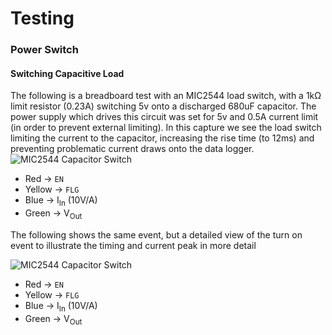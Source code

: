 # Testing
### Power Switch

#### Switching Capacitive Load
The following is a breadboard test with an MIC2544 load switch, with a 1k&Omega; limit resistor (0.23A) switching 5v onto a discharged 680uF capacitor. The power supply which drives this circuit was set for 5v and 0.5A current limit (in order to prevent external limiting). In this capture we see the load switch limiting the current to the capacitor, increasing the rise time (to 12ms) and preventing problematic current draws onto the data logger. 
![MIC2544 Capacitor Switch](TEK00100.PNG)
* Red -> `EN`
* Yellow -> `FLG`
* Blue -> I<sub>In</sub> (10V/A)
* Green -> V<sub>Out</sub>

The following shows the same event, but a detailed view of the turn on event to illustrate the timing and current peak in more detail

![MIC2544 Capacitor Switch](TEK00102.PNG)
* Red -> `EN`
* Yellow -> `FLG`
* Blue -> I<sub>In</sub> (10V/A)
* Green -> V<sub>Out</sub>